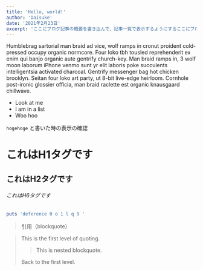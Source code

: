 ```yaml
---
title: 'Hello, world!'
author: 'Daisuke'
date: '2021年2月23日'
excerpt: 'ここにブログ記事の概要を書き込んで、記事一覧で表示するようにするここにブログ記事の概要を書き込んで、記事一覧で表示するようにするここにブログ記事の概要を書き込んで、記事一覧で表示するようにするここにブログ記事の概要を書き込んで、記事一覧で表示するようにする'
---
```


Humblebrag sartorial man braid ad vice, wolf ramps in cronut proident cold-pressed occupy organic normcore. Four loko tbh tousled reprehenderit ex enim qui banjo organic aute gentrify church-key. Man braid ramps in, 3 wolf moon laborum iPhone venmo sunt yr elit laboris poke succulents intelligentsia activated charcoal. Gentrify messenger bag hot chicken brooklyn. Seitan four loko art party, ut 8-bit live-edge heirloom. Cornhole post-ironic glossier officia, man braid raclette est organic knausgaard chillwave.

- Look at me
- I am in a list
- Woo hoo

`hogehoge` と書いた時の表示の確認

# これはH1タグです
## これはH2タグです
###### これはH6タグです

```ruby:qiita.rb
puts 'deference 0 o 1 l q 9 '
```

>引用（blockquote）

> This is the first level of quoting.
> 
> > This is nested blockquote.
> 
> Back to the first level.
